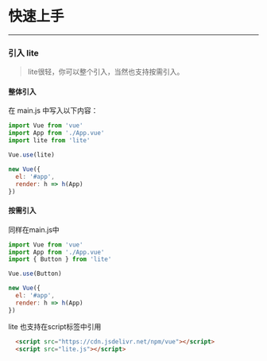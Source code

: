 # 快速上手

----

### 引入 lite
>lite很轻，你可以整个引入，当然也支持按需引入。

#### 整体引入
在 main.js 中写入以下内容：
```js
import Vue from 'vue'
import App from './App.vue'
import lite from 'lite'

Vue.use(lite)

new Vue({
  el: '#app',
  render: h => h(App)
})
```
#### 按需引入
同样在main.js中
```js
import Vue from 'vue'
import App from './App.vue'
import { Button } from 'lite'

Vue.use(Button)

new Vue({
  el: '#app',
  render: h => h(App)
})
```

lite 也支持在script标签中引用

``` html
  <script src="https://cdn.jsdelivr.net/npm/vue"></script>
  <script src="lite.js"></script>
```
